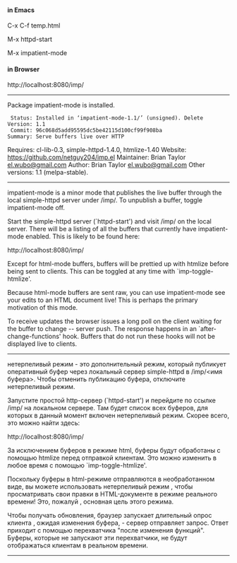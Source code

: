 #### in Emacs

C-x C-f temp.html

M-x httpd-start

M-x impatient-mode

#### in Browser

http://localhost:8080/imp/

---

Package impatient-mode is installed.

     Status: Installed in ‘impatient-mode-1.1/’ (unsigned). Delete
    Version: 1.1
     Commit: 96c068d5add95595dc5be42115d100cf99f908ba
    Summary: Serve buffers live over HTTP
   Requires: cl-lib-0.3, simple-httpd-1.4.0, htmlize-1.40
    Website: https://github.com/netguy204/imp.el
 Maintainer: Brian Taylor <el.wubo@gmail.com>
     Author: Brian Taylor <el.wubo@gmail.com>
Other versions: 1.1 (melpa-stable).

---

impatient-mode is a minor mode that publishes the live buffer
through the local simple-httpd server under /imp/<buffer-name>. To
unpublish a buffer, toggle impatient-mode off.

Start the simple-httpd server (`httpd-start') and visit /imp/ on
the local server. There will be a listing of all the buffers that
currently have impatient-mode enabled. This is likely to be found
here:

  http://localhost:8080/imp/

Except for html-mode buffers, buffers will be prettied up with
htmlize before being sent to clients. This can be toggled at any
time with `imp-toggle-htmlize'.

Because html-mode buffers are sent raw, you can use impatient-mode
see your edits to an HTML document live! This is perhaps the
primary motivation of this mode.

To receive updates the browser issues a long poll on the client
waiting for the buffer to change -- server push. The response
happens in an `after-change-functions' hook. Buffers that do not
run these hooks will not be displayed live to clients.

---

нетерпеливый режим - это дополнительный режим, который публикует оперативный буфер
через локальный сервер simple-httpd в /imp/<имя буфера>. Чтобы
отменить публикацию буфера, отключите нетерпеливый режим.

Запустите простой http-сервер (`httpd-start') и перейдите по ссылке /imp/ на
локальном сервере. Там будет список всех буферов, для которых
в данный момент включен нетерпеливый режим. Скорее всего, это можно найти
здесь:

  http://localhost:8080/imp/

За исключением буферов в режиме html, буферы будут обработаны с
помощью htmlize перед отправкой клиентам. Это можно изменить в любое
время с помощью `imp-toggle-htmlize'.

Поскольку буферы в html-режиме отправляются в необработанном виде, вы можете использовать нетерпеливый режим
, чтобы просматривать свои правки в HTML-документе в режиме реального времени! Это, пожалуй
, основная цель этого режима.

Чтобы получать обновления, браузер запускает длительный опрос клиента
, ожидая изменения буфера, - сервер отправляет запрос. Ответ
приходит с помощью перехватчика "после изменения функций". Буферы, которые не
запускают эти перехватчики, не будут отображаться клиентам в реальном времени.

---






